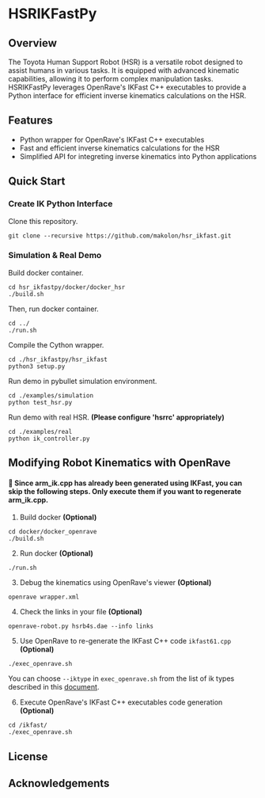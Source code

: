 # HSRIKFastPy
## Overview
The Toyota Human Support Robot (HSR) is a versatile robot designed to assist humans in various tasks. It is equipped with advanced kinematic capabilities, allowing it to perform complex manipulation tasks. HSRIKFastPy leverages OpenRave's IKFast C++ executables to provide a Python interface for efficient inverse kinematics calculations on the HSR.

## Features
- Python wrapper for OpenRave's IKFast C++ executables
- Fast and efficient inverse kinematics calculations for the HSR
- Simplified API for integreting inverse kinematics into Python applications

## Quick Start


### Create IK Python Interface

Clone this repository.
```
git clone --recursive https://github.com/makolon/hsr_ikfast.git
```

### Simulation & Real Demo
Build docker container.
```
cd hsr_ikfastpy/docker/docker_hsr
./build.sh
```

Then, run docker container.
```
cd ../
./run.sh
```

Compile the Cython wrapper.
```
cd ./hsr_ikfastpy/hsr_ikfast
python3 setup.py
```

Run demo in pybullet simulation environment.
```
cd ./examples/simulation
python test_hsr.py 
```

Run demo with real HSR. **(Please configure 'hsrrc' appropriately)**
```
cd ./examples/real
python ik_controller.py
```

## Modifying Robot Kinematics with OpenRave
#### :construction: Since arm_ik.cpp has already been generated using IKFast, you can skip the following steps. Only execute them if you want to regenerate arm_ik.cpp.

1. Build docker **(Optional)**
```
cd docker/docker_openrave
./build.sh
```

2. Run docker **(Optional)**
```
./run.sh
```

3. Debug the kinematics using OpenRave's viewer **(Optional)**
```
openrave wrapper.xml
```

4. Check the links in your file **(Optional)**
```
openrave-robot.py hsrb4s.dae --info links
```

5. Use OpenRave to re-generate the IKFast C++ code `ikfast61.cpp` **(Optional)**
```
./exec_openrave.sh
```

You can choose `--iktype` in `exec_openrave.sh` from the list of ik types described in this [document](http://openrave.org/docs/latest_stable/openravepy/ikfast/#ik-types).

6. Execute OpenRave's IKFast C++ executables code generation **(Optional)**
```
cd /ikfast/
./exec_openrave.sh
```

## License

## Acknowledgements
